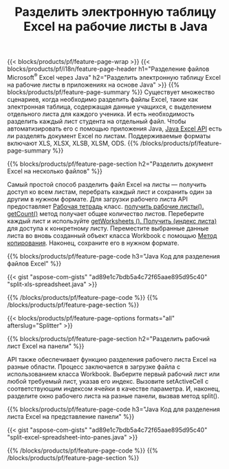 ﻿---
title: Разделить электронную таблицу Excel на рабочие листы в Java
url: /ru/java/splitter/
description: Исходные коды Java, объясняющие, как разделить файлы Microsoft Excel на несколько документов с помощью библиотеки Java Excel
---
{{< blocks/products/pf/feature-page-wrap >}}
{{< blocks/products/pf/i18n/feature-page-header h1="Разделение файлов Microsoft<sup>&reg;</sup> Excel через Java" h2="Разделить электронную таблицу Excel на рабочие листы в приложениях на основе Java" >}}
{{% blocks/products/pf/feature-page-summary %}}
Существует множество сценариев, когда необходимо разделить файлы Excel, такие как электронная таблица, содержащая данные учащихся, с выделением отдельного листа для каждого ученика. И есть необходимость разделить каждый лист студента на отдельный файл. Чтобы автоматизировать его с помощью приложения Java, [Java Excel API](/cells/java/) есть ли разделять документ Excel по листам. Поддерживаемые форматы включают XLS, XLSX, XLSB, XLSM, ODS. 
{{% /blocks/products/pf/feature-page-summary %}}

{{% blocks/products/pf/feature-page-section h2="Разделить документ Excel на несколько файлов" %}}

Самый простой способ разделить файл Excel на листы — получить доступ ко всем листам, перебрать каждый лист и сохранить один за другим в нужном формате. Для загрузки рабочего листа API предоставляет [Рабочая тетрадь](https://reference.aspose.com/cells/java/com.aspose.cells/Workbook) класс. [получить рабочие листы(). getCount()](https://reference.aspose.com/cells/java/com.aspose.cells/worksheetcollection#Count) метод получает общее количество листов. Переберите каждый лист и используйте [getWorksheets (). Получить (индекс листа)](https://reference.aspose.com/cells/java/com.aspose.cells/worksheetcollection#get) для доступа к конкретному листу. Переместите выбранные данные листа во вновь созданный объект класса Workbook с помощью [Метод копирования](https://reference.aspose.com/cells/java/com.aspose.cells/workbook#copy(com.aspose.cells.Workbook)). Наконец, сохраните его в нужном формате.

{{% blocks/products/pf/feature-page-code h3="Java Код для разделения файлов Excel" %}}

{{< gist "aspose-com-gists" "ad89e1c7bdb5a4c72f65aae895d95c40" "split-xls-spreadsheet.java" >}}

{{% /blocks/products/pf/feature-page-code %}}
{{% /blocks/products/pf/feature-page-section %}}

{{< blocks/products/pf/feature-page-options formats="all" afterslug="Splitter" >}}

{{% blocks/products/pf/feature-page-section h2="Разделить рабочий лист Excel на панели" %}}

API также обеспечивает функцию разделения рабочего листа Excel на разные области. Процесс заключается в загрузке файла с использованием класса Workbook. Выберите первый рабочий лист или любой требуемый лист, указав его индекс. Вызовите setActiveCell с соответствующим индексом ячейки в качестве параметра. И, наконец, разделите окно рабочего листа на разные панели, вызвав метод split().

{{% blocks/products/pf/feature-page-code h3="Java Код для разделения листа Excel на представление панели" %}}

{{< gist "aspose-com-gists" "ad89e1c7bdb5a4c72f65aae895d95c40" "split-excel-spreadsheet-into-panes.java" >}}

{{% /blocks/products/pf/feature-page-code %}}
{{% /blocks/products/pf/feature-page-section %}}